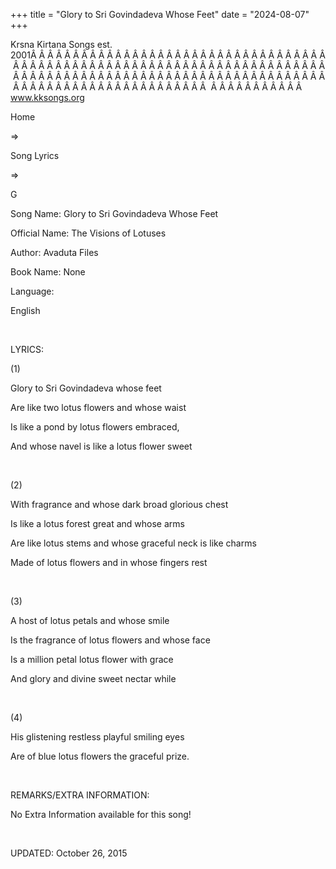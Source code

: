+++ 
title = "Glory to Sri Govindadeva Whose Feet"
date = "2024-08-07"
+++

Krsna Kirtana Songs est. 2001Â Â Â Â Â Â Â Â Â Â Â Â Â Â Â Â Â Â Â Â Â Â Â Â Â Â Â Â Â Â Â Â Â Â Â Â Â Â Â Â Â Â Â Â Â Â Â Â Â Â Â Â Â Â Â Â Â Â Â Â Â Â Â Â Â Â Â Â Â Â Â Â Â Â Â Â Â Â Â Â Â Â Â Â Â Â Â Â Â Â Â Â Â Â Â Â Â Â Â Â Â Â Â Â Â Â Â Â Â Â Â Â Â Â Â Â Â Â Â Â Â Â Â Â Â Â Â Â Â Â Â Â  Â Â Â Â Â Â Â Â Â Â Â  
www.kksongs.org








Home
 
⇒
 
Song Lyrics
 
⇒
 
G


Song
Name: Glory to Sri Govindadeva Whose Feet


Official
Name: The Visions of Lotuses


Author:
Avaduta Files


Book
Name: None


Language:

English


 


LYRICS:


(1)


Glory
to Sri Govindadeva whose feet


Are
like two lotus flowers and whose waist


Is
like a pond by lotus flowers embraced,


And
whose navel is like a lotus flower sweet


 


(2)


With
fragrance and whose dark broad glorious chest


Is
like a lotus forest great and whose arms


Are
like lotus stems and whose graceful neck is like charms


Made
of lotus flowers and in whose fingers rest


 


(3)


A host
of lotus petals and whose smile


Is the
fragrance of lotus flowers and whose face


Is a
million petal lotus flower with grace


And
glory and divine sweet nectar while


 


(4)


His
glistening restless playful smiling eyes


Are of
blue lotus flowers the graceful prize.


 


REMARKS/EXTRA
INFORMATION:


No
Extra Information available for this song!


 


UPDATED:
 October 26, 2015